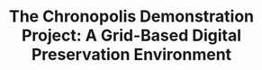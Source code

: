 ---
abstract: null
creators:
- Robert H. McDonald
date: null
document_url: https://services.phaidra.univie.ac.at/api/object/o:294480/download
grand_parent: iPRES
institutions: []
keywords:
- beijing
landing_page_url: https://phaidra.univie.ac.at/o:294480
language: eng
layout: publication
license: CC BY-SA 3.0 AT
notes_url: null
parent: iPRES 2007
publication_type: presentation
size: 801569
slides_url: null
source_name: iPRES
stream_url: null
title: 'The Chronopolis Demonstration Project: A Grid-Based Digital Preservation Environment'
year: 2007
---